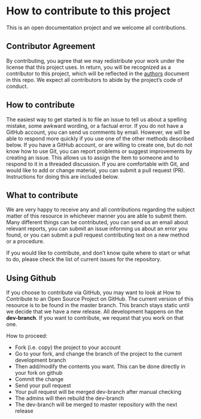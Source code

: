 # How to contribute to this project

This is an open documentation project and we welcome all contributions.

## Contributor Agreement

By contributing, you agree that we may redistribute your work under the license that this project uses. In return, you will be recognized as a contributor to this project, which will be reflected in the [authors](authors.md) document in this repo. We expect all 
contributors to abide by the project’s code of conduct. 

## How to contribute

The easiest way to get started is to file an issue to tell us about a spelling mistake, some awkward wording, or a factual error.
If you do not have a GitHub account, you can send us comments by email. However, we will be able to respond more quickly if you 
use one of the other methods described below.
If you have a GitHub account, or are willing to create one, but do not know how to use Git, you can report problems or suggest improvements by creating an issue. This allows us to assign the item to someone and to respond to it in a threaded discussion.
If you are comfortable with Git, and would like to add or change material, you can submit a pull request (PR). Instructions for doing this are included below.

## What to contribute

We are very happy to receive any and all contributions regarding the subject matter of this resource in whichever manner you are able to submit them. Many different things can be contributed, you can send us an email about relevant reports, you can submit an issue informing us about an error you found, or you can submit a pull request contributing text on a new method or a procedure. 

If you would like to contribute, and don’t know quite where to start or what to do, please check the list of current issues for the repository. 

## Using Github

If you choose to contribute via GitHub, you may want to look at How to Contribute to an Open Source Project on GitHub. 
The current version of this resource is to be found in the master branch. This branch stays static until we decide that we have a new release. All development happens on the **dev-branch**. If you want to contribute, we request that you work on that one.  

How to proceed:
  * Fork (i.e. copy) the project to your account
  * Go to your fork, and change the branch of the project to the current development branch 
  * Then add/modify the contents you want. This can be done directly in your fork on github
  * Commit the change
  * Send your pull request
  * Your pull request will be merged dev-branch after manual checking
  * The admins will then rebuild the dev-branch
  * The dev-branch will be merged to master repository with the next release